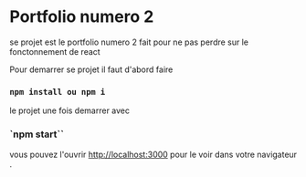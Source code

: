# Portfolio numero 2 

se projet est le portfolio numero 2 
fait pour ne pas perdre sur le fonctonnement de react 


Pour demarrer se projet il faut d'abord faire 

### `npm install ou npm i`

le projet une fois demarrer avec 
### `npm start``

vous pouvez l'ouvrir [http://localhost:3000](http://localhost:3000) pour le voir dans votre navigateur .


